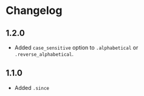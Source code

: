 Changelog
=========

## 1.2.0

- Added `case_sensitive` option to `.alphabetical` or `.reverse_alphabetical`.

## 1.1.0

- Added `.since`

